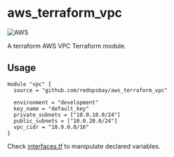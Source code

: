 # aws_terraform_vpc
![AWS](https://upload.wikimedia.org/wikipedia/commons/thumb/f/f1/AWS_Simple_Icons_Virtual_Private_Cloud.svg/40px-AWS_Simple_Icons_Virtual_Private_Cloud.svg.png)


A terraform AWS VPC Terraform module.

## Usage

```
module "vpc" {
  source = "github.com/redopsbay/aws_terraform_vpc"

  environment = "development"
  key_name = "default_key"
  private_subnets = ["10.0.10.0/24"]
  public_subnets = ["10.0.20.0/24"]
  vpc_cidr = "10.0.0.0/16"
}
```

Check [interfaces.tf](https://github.com/redopsbay/aws_terraform_vpc/blob/master/interface.tf) to manipulate declared variables.







